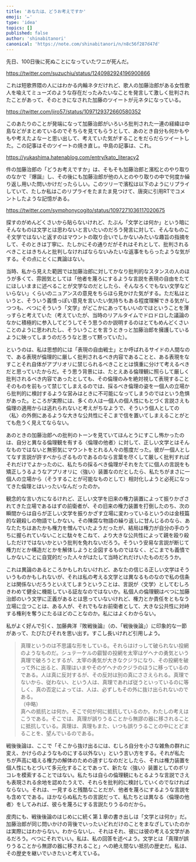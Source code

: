 ```yaml
---
title: 'あなたは、どうお考えですか'
emoji: '✏️'
type: 'idea'
topics: []
published: false
author: 'shinabitanori'
canonical: 'https://note.com/shinabitanori/n/n8c56f287d47d'
---
```


先日、100日後に死ぬことになっていたワニが死んだ。

https://twitter.com/suzuchiu/status/1240982924196900866

これは短歌界隈の人にはわかる内輪ネタだけれど、歌人の加藤治郎がある女性歌人を喩えてミューズのような存在だったみたいなことを発言して激しく批判されたことがあって、そのときになされた加藤のツイートが元ネタになっている。

https://twitter.com/jiro57/status/1097129372660580352

このあたりのことが発端になって加藤治郎がいろいろ批判された一連の経緯は中島などがまとめているのでそちらを見てもらうとして、あのとき自分も何かもやもや考えたよなーと思い出して、考えていた気がすることをだらだらツイートした。この記事はそのツイートの焼き直し。中島の記事は、これ。

https://yukashima.hatenablog.com/entry/kato_literacy2

件の加藤治郎の「どうお考えですか」は、そもそも加藤治郎と濱松とのやり取りのなかで『爆誕』し、その後にも加藤治郎が他の人とのやり取りの中で何度か繰り返し用いた問いかけだったらしい。このツリーで濱松は以下のようにリプライしていて、たしか私はこのリプライをたまたま見つけて、唐突に引用RTでコメントしたような記憶がある。 

https://twitter.com/symphonycogito/status/1097271036117020675

探すのがめんどくさいから貼らないけれど、たぶん「文学とは何か」という暗にそんなものは文学とは思わないと言いたいのだろう発言に対して、そんなものこそ文学ではないと返すのはマウントの取り合いでしかないみたいな趣旨の指摘をして、そのときは丁寧に、たしかにその通りだがそれはそれとして、批判されるべきことはきちんと批判しなければならないみたいな返事をもらったような気がする。その点にとくに異論はない。 

当時、私から見えた範囲では加藤治郎に対してかなり批判的なスタンスの人のほうが多くて、雰囲気としては「他者を蔑ろにするような言説を表現の自由をたてにほしいままに述べることが文学なのだとしたら、そんなろくでもない文学などいらない」くらいのニュアンスの意見をちらほら見かけた気がする。ただ私はというと、そういう義憤っぽい意見を言いたい気持ちもある程度理解できる気がしつつも、べつにそういう「文学」がどこかにあってもいいのではということを薄っすらと考えていた（考えていたが、当時のリアルタイムでドロドロした議論のなかに積極的に参入してどうしてそう思うのか説明するのはとてもめんどくさいことのように思われたし、そういうことを言うときっと加藤治郎を擁護しているように映ってしまうのだろうなと思って黙っていた）。 

というのは、私は思想的には「表現の自由戦士」とか呼ばれるサイドの人間なので、ある表現が倫理的に厳しく批判されるべき内容であることと、ある表現をなすことそれ自体がアプリオリに禁じられるべきこととは慎重に分けて考えるべきだと思っていたからだ。そう思う背景には、たとえある倫理観に照らして厳しく批判されるべき内容であったとしても、その倫理のみを絶対視して表現することそのものを前もって禁じてしまえるのでは、採るべき倫理の姿を一個人の立場から批判的に検討するような営みはときに不可能になってしまうのではという危惧があった。ところが実際には、多くの人は一個人の個人性にもとづく言説さえも倫理の適用からは逃れられないと考えがちなようで、そういう個人としての〈私〉の外側にあるような大きな公共性にそこまで信を置いてしまえることがとても危うく見えてならない。 

あのときの加藤治郎への批判のトーンを見ていてほんとうにすこし怖かったのは、自分と異なる倫理観を有する〈倫理の他者〉に対して、正しい文学とはそんなものではないと無邪気にマウントをとれる人々の態度だった。彼が一個人としてなす言説が許すべからざるものであるのなら言葉を尽くして厳しく批判すればそれだけでよかったのに、私たちの採るべき倫理がそれをたてに個人の言説をも矯正しうるようなアプリオリに〈強い〉装置なのだとしたら、私たちがまさに一個人の立場から（そうすることが可能なものとして）相対化しようと必死になってきた倫理とはいったいなんだったのか。 

観念的な言い方になるけれど、正しい文学を旧来の権力装置によって振りかざされてきた立場であるはずの前衛者が、その旧来の権力装置を打倒したのち、次の瞬間からは自らが正しい文学を振りかざす立場に変わっているというのは金枝篇的な親殺しの物語でしかない。その陳腐な物語の繰り返しに甘んじるのなら、あなたたちはあたかも権力を憎んでいたようだったが、結局は権力が自分の手のうちに握られていないことに駄々をこねて、より大きな公共性によって親を殴り殺しただけではないかという批判を免れないだろう。そういう安易な言説が断じて権力だとか構造だとかを解体しようと企図するものではなく、どこまでも義憤でしかないことに自覚的だった人々がはたして当時どれだけいたものだろうか。 

これは異論のあるところかもしれないけれど、あなたの信じる正しい文学はそういうものかもしれないが、それは私の考える文学とは異なるものなので私の信条とは関係ないだろうといえてしまうということは、言説が〈文学〉としてむしろきわめて健全に機能している証左なのではないか。私個人の倫理観はべつに加藤治郎のいう文学に正義があるとは思っていないけれど、権力とか責任をともなう立場に立つことは、ある人が、それでもなお前衛者として、大きな公共性に対峙する権利を奪うにたるほどのことなのか。私にはよくわからない。 

私がよく好んで引く、加藤典洋『敗戦後論』（の、「戦後後論」）に印象的な一節があって、たびたびそれを思い出す。すこし長いけれど引用しよう。

> 真理というのは不思議な形をしている。それらはけっして破られない投網のようなものだ。シュテーケルの叡智の投網を太宰はゲヘナの勇気という真理で破ろうとするが、太宰の勇気が大きなクジラになり、その投網を破って外に出ると、真理はいまやそのゲヘナのクジラのほうに移っているのである。人は真に反対するが、その反対は別の真にささえられる。真理でないから、従わない、という人は、真理であれば従うといっているのに等しく、真の否定によっては、人は、必ずしもその外に抜け出られないのである。  
> （中略）  
> 真への抵抗とは何か。そこで何が何に抵抗しているのか。わたしの考えはこうである。そこでは、真理が誤りうることから無謬の器に移されることに抵抗している。真理は、真理もまた、いつも誤りうることの中にとどまることを、望んでいるのである。

戦後後論は、ここで「そこから抜け出るには、むしろ自分を小さな雑魚の群れに変え、かけらのようなものにする以外ない」という言い方をする。それが私たちが声高に唱える権力の解体のための道すじなのだとしたら、それは権力装置を個人性にもとづいて多元化することであって、新たな〈強い〉装置としてのポリコレを模索することではない。私たちは自らの倫理観にもとるような言説でさえも表現される余地を認めたうえで、それらを批判的に検討していくのでなければならない。それは、一見すると残酷なことだが、他者を蔑ろにするような言説をも含めてである。ほかならぬ私たちの言説だって、私たちとは異なる〈倫理の他者〉をしてみれば、彼らを蔑ろにする言説たりうるのだから。

皮肉にも、戦後後論のはじめにに続く第１章の書き出しは「文学とは何か」だ。加藤治郎が同じ問いかけの背後でいったいどれだけのことをまなざしていたのかは実際にはわからない。わからないし、それはそれ、彼には彼の考える文学があるだろう。べつにそれでいい。私は、私の回答を述べよう。文学とは「真理が誤りうることから無謬の器に移されること」への絶え間ない抵抗の歴史だ。私は、その歴史を継いでいきたいと考えている。



